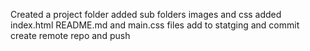 Created a project folder
added sub folders images and css
added index.html README.md and main.css files
add to statging and commit
create remote repo and push
